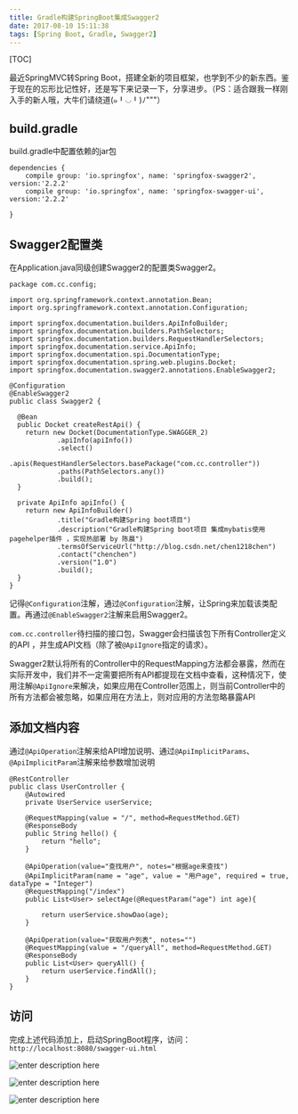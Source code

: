 ```yaml
---
title: Gradle构建SpringBoot集成Swagger2
date: 2017-08-10 15:11:38
tags: [Spring Boot, Gradle, Swagger2]
---
```

[TOC]

最近SpringMVC转Spring Boot，搭建全新的项目框架，也学到不少的新东西。鉴于现在的忘形比记性好，还是写下来记录一下，分享进步。（PS：适合跟我一样刚入手的新人哦，大牛们请绕道(๑╹◡╹)ﾉ"""）

## build.gradle
 build.gradle中配置依赖的jar包

    dependencies {
        compile group: 'io.springfox', name: 'springfox-swagger2', version:'2.2.2'
        compile group: 'io.springfox', name: 'springfox-swagger-ui', version:'2.2.2'
        
    }
## Swagger2配置类
在Application.java同级创建Swagger2的配置类Swagger2。

    package com.cc.config;

    import org.springframework.context.annotation.Bean;
    import org.springframework.context.annotation.Configuration;

    import springfox.documentation.builders.ApiInfoBuilder;
    import springfox.documentation.builders.PathSelectors;
    import springfox.documentation.builders.RequestHandlerSelectors;
    import springfox.documentation.service.ApiInfo;
    import springfox.documentation.spi.DocumentationType;
    import springfox.documentation.spring.web.plugins.Docket;
    import springfox.documentation.swagger2.annotations.EnableSwagger2;

    @Configuration
    @EnableSwagger2
    public class Swagger2 {
      
      @Bean
      public Docket createRestApi() {
        return new Docket(DocumentationType.SWAGGER_2)
        		.apiInfo(apiInfo())
        		.select()
        		.apis(RequestHandlerSelectors.basePackage("com.cc.controller"))
        		.paths(PathSelectors.any())
        		.build();
      }

      private ApiInfo apiInfo() {
        return new ApiInfoBuilder()
        		.title("Gradle构建Spring boot项目")
        		.description("Gradle构建Spring boot项目 集成mybatis使用pagehelper插件 ，实现热部署 by 陈晨")
        		.termsOfServiceUrl("http://blog.csdn.net/chen1218chen")
        		.contact("chenchen")
        		.version("1.0")
        		.build();
      }
    }
记得`@Configuration`注解，通过`@Configuration`注解，让Spring来加载该类配置。再通过`@EnableSwagger2`注解来启用Swagger2。

`com.cc.controller`待扫描的接口包，Swagger会扫描该包下所有Controller定义的API   ，并生成API文档（除了被`@ApiIgnore`指定的请求）。

Swagger2默认将所有的Controller中的RequestMapping方法都会暴露，然而在实际开发中，我们并不一定需要把所有API都提现在文档中查看，这种情况下，使用注解`@ApiIgnore`来解决，如果应用在Controller范围上，则当前Controller中的所有方法都会被忽略，如果应用在方法上，则对应用的方法忽略暴露API
  
## 添加文档内容
通过`@ApiOperation`注解来给API增加说明、通过`@ApiImplicitParams`、`@ApiImplicitParam`注解来给参数增加说明

    @RestController
    public class UserController {
        @Autowired
        private UserService userService;

        @RequestMapping(value = "/", method=RequestMethod.GET)
        @ResponseBody
        public String hello() {
            return "hello";
        }
        
        @ApiOperation(value="查找用户", notes="根据age来查找")
        @ApiImplicitParam(name = "age", value = "用户age", required = true, dataType = "Integer")
        @RequestMapping("/index")  
        public List<User> selectAge(@RequestParam("age") int age){  
         
            return userService.showDao(age);  
        }  
        
        @ApiOperation(value="获取用户列表", notes="")
        @RequestMapping(value = "/queryAll", method=RequestMethod.GET)
        @ResponseBody
        public List<User> queryAll() {
            return userService.findAll();
        }
    }


## 访问
完成上述代码添加上，启动SpringBoot程序，访问：`http://localhost:8080/swagger-ui.html`

![enter description here][1]

![enter description here][2]

![enter description here][3]


  [1]: ./images/%E5%BE%AE%E4%BF%A1%E6%88%AA%E5%9B%BE_20170810154254.png "微信截图_20170810154254.png"
  [2]: ./images/Image%201.png "Image 1.png"
  [3]: ./images/%E5%BE%AE%E4%BF%A1%E6%88%AA%E5%9B%BE_20170810154334.png "微信截图_20170810154334.png"